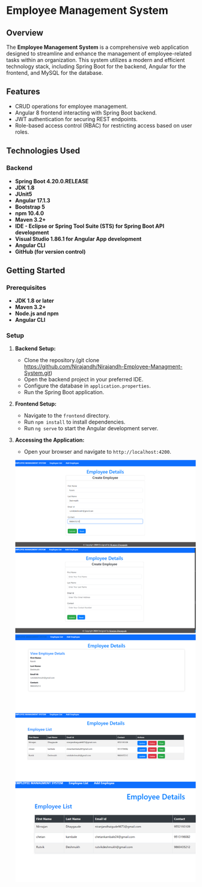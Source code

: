 # Employee Management System

## Overview

The **Employee Management System** is a comprehensive web application designed to streamline and enhance the management of employee-related tasks within an organization. This system utilizes a modern and efficient technology stack, including Spring Boot for the backend, Angular for the frontend, and MySQL for the database.

## Features

- CRUD operations for employee management.
- Angular 8 frontend interacting with Spring Boot backend.
- JWT authentication for securing REST endpoints.
- Role-based access control (RBAC) for restricting access based on user roles.

## Technologies Used

### Backend

- **Spring Boot 4.20.0.RELEASE**
- **JDK 1.8**
- **JUnit5**
- **Angular 17.1.3**
- **Bootstrap 5**
- **npm 10.4.0**
- **Maven 3.2+**
- **IDE - Eclipse or Spring Tool Suite (STS) for Spring Boot API development**
- **Visual Studio 1.86.1 for Angular App development**
- **Angular CLI**
- **GitHub (for version control)**

## Getting Started

### Prerequisites

- **JDK 1.8 or later**
- **Maven 3.2+**
- **Node.js and npm**
- **Angular CLI**

### Setup

1. **Backend Setup:**
   - Clone the repository.(git clone <https://github.com/Nirajandh/Nirajandh-Employee-Managment-System.git>)
   - Open the backend project in your preferred IDE.
   - Configure the database in `application.properties`.
   - Run the Spring Boot application.

2. **Frontend Setup:**
   - Navigate to the `frontend` directory.
   - Run `npm install` to install dependencies.
   - Run `ng serve` to start the Angular development server.

3. **Accessing the Application:**
   - Open your browser and navigate to `http://localhost:4200`.


   ![first page](./images/image.png)
   ![first page](./images/image1.png)
   ![first page](./images/image2.png)
   ![first page](./images/image3.png)
   ![first page](./images/image4.png)
